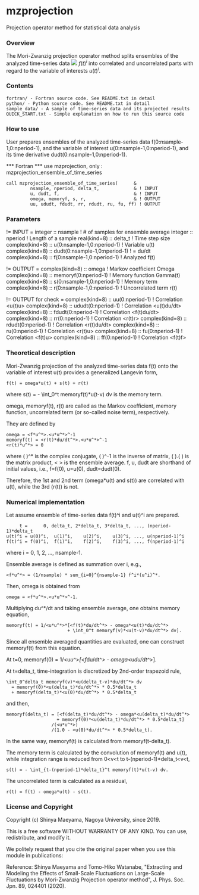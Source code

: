   mzprojection
=================

Projection operator method for statistical data analysis

### Overview ###

  The Mori-Zwanzig projection operator method splits ensembles of the analyzed time-series data <img src="https://latex.codecogs.com/gif.latex?f(t)^i" />
$f(t)^i$ into correlated and uncorrelated parts with regard to the variable of interests $u(t)^i$.


### Contents ###

    fortran/ - Fortran source code. See README.txt in detail  
    python/ - Python source code. See README.txt in detail  
    sample_data/ - A sample of time-series data and its projected results  
    QUICK_START.txt - Simple explanation on how to run this source code  


### How to use ###

  User prepares ensembles of the analyzed time-series data
  f(0:nsample-1,0:nperiod-1), and the variable of interest
  u(0:nsample-1,0:nperiod-1), and its time derivative
  dudt(0:nsample-1,0:nperiod-1).

  *** Fortran ***
    use mzprojection, only : mzprojection_ensemble_of_time_series

    call mzprojection_ensemble_of_time_series(      &
             nsample, nperiod, delta_t,             & ! INPUT
             u, dudt, f,                            & ! INPUT
             omega, memoryf, s, r,                  & ! OUTPUT
             uu, ududt, fdudt, rr, rdudt, ru, fu, ff) ! OUTPUT


### Parameters ###

  != INPUT =
  integer         :: nsample ! # of samples for ensemble average
  integer         :: nperiod ! Length of a sample
  real(kind=8)    :: delta_t ! Time step size
  complex(kind=8) ::    u(0:nsample-1,0:nperiod-1) ! Variable u(t)
  complex(kind=8) :: dudt(0:nsample-1,0:nperiod-1) ! = du/dt
  complex(kind=8) ::    f(0:nsample-1,0:nperiod-1) ! Analyzed f(t)

  != OUTPUT =
  complex(kind=8) :: omega                      ! Markov coefficient Omega
  complex(kind=8) :: memoryf(0:nperiod-1)       ! Memory function Gamma(t)
  complex(kind=8) :: s(0:nsample-1,0:nperiod-1) ! Memory term
  complex(kind=8) :: r(0:nsample-1,0:nperiod-1) ! Uncorrelated term r(t)

  != OUTPUT for check =
  complex(kind=8) ::    uu(0:nperiod-1) ! Correlation <u(t)u>
  complex(kind=8) :: ududt(0:nperiod-1) ! Correlation <u(t)du/dt>
  complex(kind=8) :: fdudt(0:nperiod-1) ! Correlation <f(t)du/dt>
  complex(kind=8) ::    rr(0:nperiod-1) ! Correlation <r(t)r>
  complex(kind=8) :: rdudt(0:nperiod-1) ! Correlation <r(t)du/dt>
  complex(kind=8) ::    ru(0:nperiod-1) ! Correlation <r(t)u>
  complex(kind=8) ::    fu(0:nperiod-1) ! Correlation <f(t)u>
  complex(kind=8) ::    ff(0:nperiod-1) ! Correlation <f(t)f>


### Theoretical description ###

  Mori-Zwanzig projection of the analyzed time-series data f(t) onto the 
  variable of interest u(t) provides a generalized Langevin form,

    f(t) = omega*u(t) + s(t) + r(t)

  where s(t) = - \int_0^t memoryf(t)*u(t-v) dv is the memory term.

  omega, memoryf(t), r(t) are called as the Markov coefficient, memory function,
  uncorrelated term (or so-called noise term), respectively.

  They are defined by

    omega = <f*u^*>.<u*u^*>^-1
    memoryf(t) = <r(t)*du/dt^*>.<u*u^*>^-1
    <r(t)*u^*> = 0

  where ( )^* is the complex conjugate, ( )^-1 is the inverse of matrix, 
  ( ).( ) is the matrix product, < > is the ensemble average.  f, u, dudt 
  are shorthand of initial values, i.e., f=f(0), u=u(0), dudt=dudt(0).

  Therefore, the 1st and 2nd term (omega*u(t) and s(t)) are correlated 
  with u(t), while the 3rd (r(t)) is not.


### Numerical implementation ###

  Let assume ensemble of time-series data f(t)^i and u(t)^i are prepared.

         t =      0, delta_t, 2*delta_t, 3*delta_t, ..., (nperiod-1)*delta_t
    u(t)^i = u(0)^i,  u(1)^i,    u(2)^i,    u(3)^i, ..., u(nperiod-1)^i
    f(t)^i = f(0)^i,  f(1)^i,    f(2)^i,    f(3)^i, ..., f(nperiod-1)^i

  where i = 0, 1, 2, ..., nsample-1.

  Ensemble average is defined as summation over i, e.g.,

    <f*u^*> = (1/nsample) * sum_{i=0}^{nsample-1} f^i*(u^i)^*.

  Then, omega is obtained from

    omega = <f*u^*>.<u*u^*>^-1.

  Multiplying du^*/dt and taking ensemble average, one obtains memory equation,

    memoryf(t) = 1/<u*u^*>*[<f(t)*du/dt^*> - omega*<u(t)*du/dt^*> 
                           + \int_0^t memoryf(v)*<u(t-v)*du/dt^*> dv].

  Since all ensemble averaged quantities are evaluated, one can construct
  memoryf(t) from this equation.

  At t=0, memoryf(0) = 1/<u*u^*>*[<f*du/dt^*> - omega*<u*du/dt^*>].

  At t=delta_t, time-integration is discretized by 2nd-order trapezoid rule,

    \int_0^delta_t memoryf(v)*<u(delta_t-v)*du/dt^*> dv
      = memoryf(0)*<u(delta_t)*du/dt^*> * 0.5*delta_t
      + memoryf(delta_t)*<u(0)*du/dt^*> * 0.5*delta_t

  and then, 

    memoryf(delta_t) = [<f(delta_t)*du/dt^*> - omega*<u(delta_t)*du/dt^*> 
                       + memoryf(0)*<u(delta_t)*du/dt^*> * 0.5*delta_t]
                     /(<u*u^*>)   
                     /(1.0 - <u(0)*du/dt^*> * 0.5*delta_t).

  In the same way, memoryf(t) is calculated from memoryf(t-delta_t).

  The memory term is calculated by the convolution of memoryf(t) and u(t),
  while integration range is reduced from 0<v<t to t-(nperiod-1)*delta_t<v<t,

    s(t) = - \int_{t-(nperiod-1)*delta_t}^t memoryf(t)*u(t-v) dv.

  The uncorrelated term is calculated as a residual,

    r(t) = f(t) - omega*u(t) - s(t).


### License and Copyright ###

  Copyright (c) Shinya Maeyama, Nagoya University, since 2019.

  This is a free software WITHOUT WARRANTY OF ANY KIND. You can use,
  redistribute, and modify it.

  We politely request that you cite the original paper when you use this
  module in publications:

  Reference:
     Shinya Maeyama and Tomo-Hiko Watanabe,
    "Extracting and Modeling the Effects of Small-Scale Fluctuations on
     Large-Scale Fluctuations by Mori-Zwanzig Projection operator method", 
     J. Phys. Soc. Jpn. 89, 024401 (2020).

